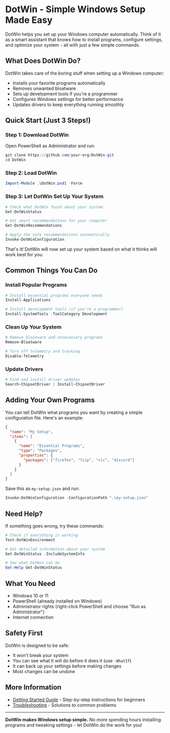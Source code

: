 ﻿# DotWin - Simple Windows Setup Made Easy

DotWin helps you set up your Windows computer automatically. Think of it as a smart assistant that knows how to install programs, configure settings, and optimize your system - all with just a few simple commands.

## What Does DotWin Do?

DotWin takes care of the boring stuff when setting up a Windows computer:

- Installs your favorite programs automatically
- Removes unwanted bloatware
- Sets up development tools if you're a programmer
- Configures Windows settings for better performance
- Updates drivers to keep everything running smoothly

## Quick Start (Just 3 Steps!)

### Step 1: Download DotWin

Open PowerShell as Administrator and run:

```powershell
git clone https://github.com/your-org/DotWin.git
cd DotWin
```

### Step 2: Load DotWin

```powershell
Import-Module .\DotWin.psd1 -Force
```

### Step 3: Let DotWin Set Up Your System

```powershell
# Check what DotWin found about your system
Get-DotWinStatus

# Get smart recommendations for your computer
Get-DotWinRecommendations

# Apply the safe recommendations automatically
Invoke-DotWinConfiguration
```

That's it! DotWin will now set up your system based on what it thinks will work best for you.

## Common Things You Can Do

### Install Popular Programs

```powershell
# Install essential programs everyone needs
Install-Applications

# Install development tools (if you're a programmer)
Install-SystemTools -ToolCategory Development
```

### Clean Up Your System

```powershell
# Remove bloatware and unnecessary programs
Remove-Bloatware

# Turn off telemetry and tracking
Disable-Telemetry
```

### Update Drivers

```powershell
# Find and install driver updates
Search-ChipsetDriver | Install-ChipsetDriver
```

## Adding Your Own Programs

You can tell DotWin what programs you want by creating a simple configuration file. Here's an example:

```json
{
  "name": "My Setup",
  "items": [
    {
      "name": "Essential Programs",
      "type": "Packages",
      "properties": {
        "packages": ["firefox", "7zip", "vlc", "discord"]
      }
    }
  ]
}
```

Save this as `my-setup.json` and run:

```powershell
Invoke-DotWinConfiguration -ConfigurationPath ".\my-setup.json"
```

## Need Help?

If something goes wrong, try these commands:

```powershell
# Check if everything is working
Test-DotWinEnvironment

# Get detailed information about your system
Get-DotWinStatus -IncludeSystemInfo

# See what DotWin can do
Get-Help Get-DotWinStatus
```

## What You Need

- Windows 10 or 11
- PowerShell (already installed on Windows)
- Administrator rights (right-click PowerShell and choose "Run as Administrator")
- Internet connection

## Safety First

DotWin is designed to be safe:

- It won't break your system
- You can see what it will do before it does it (use `-WhatIf`)
- It can back up your settings before making changes
- Most changes can be undone

## More Information

- [Getting Started Guide](docs/GettingStarted.md) - Step-by-step instructions for beginners
- [Troubleshooting](docs/Troubleshooting.md) - Solutions to common problems

---

**DotWin makes Windows setup simple.** No more spending hours installing programs and tweaking settings - let DotWin do the work for you!
